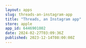```yaml
---
layout: apps
slug: threads-an-instagram-app
title: "Threads, an Instagram app"
store: apple
app_id: 6446901002
date: 2024-02-27T03:09:36Z
published: 2023-12-14T08:00:00Z
---
```

